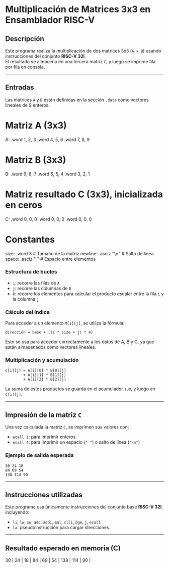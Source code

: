 
# Multiplicación de Matrices 3x3 en Ensamblador RISC-V

## Descripción

Este programa realiza la multiplicación de dos matrices 3x3 (`A × B`) usando instrucciones del conjunto **RISC-V 32I**.  
El resultado se almacena en una tercera matriz `C`, y luego se imprime fila por fila en consola.

---

## Entradas

Las matrices `A` y `B` están definidas en la sección `.data` como vectores lineales de 9 enteros:

# Matriz A (3x3)
A:  .word 1, 2, 3
    .word 4, 5, 6
    .word 7, 8, 9

# Matriz B (3x3)
B:  .word 9, 8, 7
    .word 6, 5, 4
    .word 3, 2, 1

# Matriz resultado C (3x3), inicializada en ceros
C:  .word 0, 0, 0
    .word 0, 0, 0
    .word 0, 0, 0

# Constantes
size:     .word 3           # Tamaño de la matriz
newline:  .asciz "\n"       # Salto de línea
space:    .asciz " "        # Espacio entre elementos



###  Estructura de bucles

- `i`: recorre las filas de `A`
- `j`: recorre las columnas de `B`
- `k`: recorre los elementos para calcular el producto escalar entre la fila `i` y la columna `j`

###  Cálculo del índice

Para acceder a un elemento `M[i][j]`, se utiliza la fórmula:

```
dirección = base + ((i * size + j) * 4)
```

Esto se usa para acceder correctamente a los datos de A, B y C, ya que están almacenados como vectores lineales.

### Multiplicación y acumulación

```text
C[i][j] = A[i][0] * B[0][j]
        + A[i][1] * B[1][j]
        + A[i][2] * B[2][j]
```

La suma de estos productos se guarda en el acumulador `sum`, y luego en `C[i][j]`.

---

## Impresión de la matriz `C`

Una vez calculada la matriz `C`, se imprimen sus valores con:

- `ecall 1`: para imprimir enteros
- `ecall 4`: para imprimir un espacio (`" "`) o salto de línea (`"\n"`)

### Ejemplo de salida esperada

```
30 24 18 
84 69 54 
138 114 90 
```

---

## Instrucciones utilizadas

Este programa usa únicamente instrucciones del conjunto base **RISC-V 32I**, incluyendo:

- `li`, `lw`, `sw`, `add`, `addi`, `mul`, `slli`, `bge`, `j`, `ecall`
- `la`: pseudoinstrucción para cargar direcciones

---

##  Resultado esperado en memoria (C)

30   |  24   |  18   |
84   |  69   |  54   |
138   | 114   |  90   |


